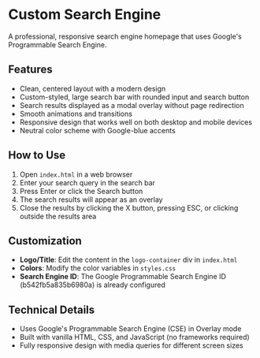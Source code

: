 # Custom Search Engine

A professional, responsive search engine homepage that uses Google's Programmable Search Engine.

## Features

- Clean, centered layout with a modern design
- Custom-styled, large search bar with rounded input and search button
- Search results displayed as a modal overlay without page redirection
- Smooth animations and transitions
- Responsive design that works well on both desktop and mobile devices
- Neutral color scheme with Google-blue accents

## How to Use

1. Open `index.html` in a web browser
2. Enter your search query in the search bar
3. Press Enter or click the Search button
4. The search results will appear as an overlay
5. Close the results by clicking the X button, pressing ESC, or clicking outside the results area

## Customization

- **Logo/Title**: Edit the content in the `logo-container` div in `index.html`
- **Colors**: Modify the color variables in `styles.css`
- **Search Engine ID**: The Google Programmable Search Engine ID (b542fb5a835b6980a) is already configured

## Technical Details

- Uses Google's Programmable Search Engine (CSE) in Overlay mode
- Built with vanilla HTML, CSS, and JavaScript (no frameworks required)
- Fully responsive design with media queries for different screen sizes
